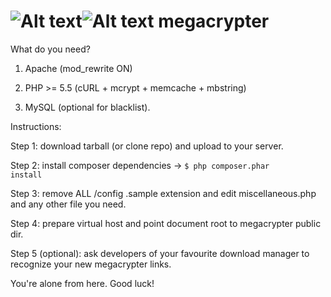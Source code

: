 ![Alt text](/public/images/lock.png?raw=true "MC logo")![Alt text](/public/images/logo.png?raw=true "MC logo")
megacrypter
===========

What do you need?

1) Apache (mod_rewrite ON)

2) PHP >= 5.5 (cURL + mcrypt + memcache + mbstring)

3) MySQL (optional for blacklist).

Instructions:

Step 1: download tarball (or clone repo) and upload to your server.

Step 2: install composer dependencies -> <code>$ php composer.phar install</code>

Step 3: remove ALL /config .sample extension and edit miscellaneous.php and any other file you need.

Step 4: prepare virtual host and point document root to megacrypter public dir.

Step 5 (optional): ask  developers of your favourite download manager to recognize your new megacrypter links.

You're alone from here. Good luck!
